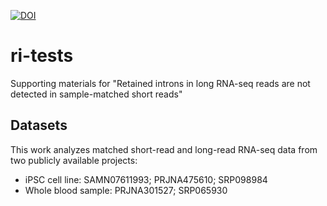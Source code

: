 [![DOI](https://zenodo.org/badge/466839245.svg)](https://zenodo.org/badge/latestdoi/466839245)
# ri-tests
Supporting materials for "Retained introns in long RNA-seq reads are not detected in sample-matched short reads"

## Datasets

This work analyzes matched short-read and long-read RNA-seq data from two publicly available projects:

* iPSC cell line: SAMN07611993; PRJNA475610; SRP098984
* Whole blood sample: PRJNA301527; SRP065930
